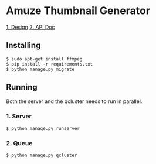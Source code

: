 # Amuze Thumbnail Generator

[1. Design](./Design.md)
[2. API Doc](./API.md)

## Installing
```
$ sudo apt-get install ffmpeg
$ pip install -r requirements.txt
$ python manage.py migrate
```

## Running
Both the server and the qcluster needs to run in parallel. 
### 1. Server
```
$ python manage.py runserver
```
### 2. Queue
```
$ python manage.py qcluster
```